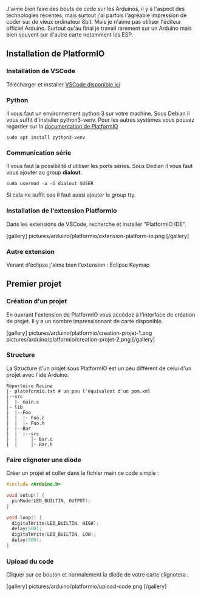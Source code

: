 

J'aime bien faire des bouts de code sur les Arduinos, il y a l'aspect des technologies récentes, 
mais surtout j'ai parfois l'agréable impression de coder sur de vieux ordinateur 8bit. 
Mais je n'aime pas utiliser l'éditeur officiel Arduino. 
Surtout qu'au final je travail rarement sur un Arduino mais bien souvent sur d'autre carte notamment les ESP.

## Installation de PlatformIO

### Installation de VSCode
Télécharger et installer [VSCode disponible ici](https://code.visualstudio.com/)

### Python
Il vous faut un environnement python 3 sur votre machine. Sous Debian il vous suffit d'installer python3-venv.
Pour les autres systèmes vous pouvez regarder sur la [documentation de PlatformIO](https://docs.platformio.org/en/latest/faq/install-python.html)

~~~shell
sudo apt install python3-venv
~~~

### Communication série
Il vous faut la possibilité d'utiliser les ports séries. 
Sous Dedian il vous faut vous ajouter au group __dialout__.

~~~shell
sudo usermod -a -G dialout $USER
~~~

Si cela ne suffit pas il faut aussi ajouter le group tty.

### Installation de l'extension PlatformIo
Dans les extensions de VSCode, recherche et installer "PlatformIO IDE".

[gallery]
pictures/arduino/platformio/extension-platform-io.png
[/gallery]

### Autre extension

Venant d'éclipse j'aime bien l'extension : Eclipse Keymap

## Premier projet

### Création d'un projet

En ouvrant l'extension de PlatformIO vous accédez à l'interface de création de projet.
Il y a un nombre impressionnant de carte disponible. 

[gallery]
pictures/arduino/platformio/creation-projet-1.png
pictures/arduino/platformio/creation-projet-2.png
[/gallery]

### Structure

La Structure d'un projet sous PlatformIO est un peu différent de celui d'un projet avec l'ide Arduino. 

~~~
Répertoire Racine 
|- plateformio.txt # un peu l'équivalent d'un pom.xml
|--src
|  |- main.c
|- lib
|  |--Foo
|  |  |- Foo.c
|  |  |- Foo.h
|  |--Bar
|  |  |--src
|  |     |- Bar.c
|  |     |- Bar.h
~~~

### Faire clignoter une diode 

Créer un projet et coller dans le fichier main ce code simple :

~~~cpp
#include <Arduino.h>

void setup() {
  pinMode(LED_BUILTIN, OUTPUT);
}

void loop() {
  digitalWrite(LED_BUILTIN, HIGH);
  delay(500);
  digitalWrite(LED_BUILTIN, LOW);
  delay(500);
}
~~~

### Upload du code

Cliquer sur ce bouton et normalement la diode de votre carte clignotera : 

[gallery]
pictures/arduino/platformio/upload-code.png
[/gallery]

